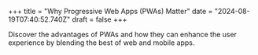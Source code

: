 +++
title = "Why Progressive Web Apps (PWAs) Matter"
date = "2024-08-19T07:40:52.740Z"
draft = false
+++

  Discover the advantages of PWAs and how they can enhance the user experience by blending the best of web and mobile apps.
        